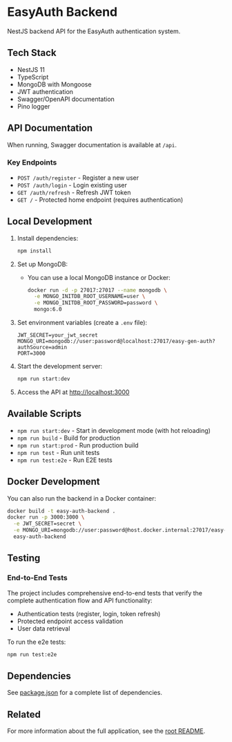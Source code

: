 # EasyAuth Backend

NestJS backend API for the EasyAuth authentication system.

## Tech Stack

- NestJS 11
- TypeScript
- MongoDB with Mongoose
- JWT authentication
- Swagger/OpenAPI documentation
- Pino logger

## API Documentation

When running, Swagger documentation is available at `/api`.

### Key Endpoints

- `POST /auth/register` - Register a new user
- `POST /auth/login` - Login existing user
- `GET /auth/refresh` - Refresh JWT token
- `GET /` - Protected home endpoint (requires authentication)

## Local Development

1. Install dependencies:

   ```bash
   npm install
   ```

2. Set up MongoDB:

   - You can use a local MongoDB instance or Docker:

     ```bash
     docker run -d -p 27017:27017 --name mongodb \
       -e MONGO_INITDB_ROOT_USERNAME=user \
       -e MONGO_INITDB_ROOT_PASSWORD=password \
       mongo:6.0
     ```

3. Set environment variables (create a `.env` file):

   ```env
   JWT_SECRET=your_jwt_secret
   MONGO_URI=mongodb://user:password@localhost:27017/easy-gen-auth?authSource=admin
   PORT=3000
   ```

4. Start the development server:

   ```bash
   npm run start:dev
   ```

5. Access the API at <http://localhost:3000>

## Available Scripts

- `npm run start:dev` - Start in development mode (with hot reloading)
- `npm run build` - Build for production
- `npm run start:prod` - Run production build
- `npm run test` - Run unit tests
- `npm run test:e2e` - Run E2E tests

## Docker Development

You can also run the backend in a Docker container:

```bash
docker build -t easy-auth-backend .
docker run -p 3000:3000 \
  -e JWT_SECRET=secret \
  -e MONGO_URI=mongodb://user:password@host.docker.internal:27017/easy-gen-auth?authSource=admin \
  easy-auth-backend
```

## Testing

### End-to-End Tests

The project includes comprehensive end-to-end tests that verify the complete authentication flow and API functionality:

- Authentication tests (register, login, token refresh)
- Protected endpoint access validation
- User data retrieval

To run the e2e tests:

```bash
npm run test:e2e
```

## Dependencies

See [package.json](./package.json) for a complete list of dependencies.

## Related

For more information about the full application, see the [root README](../README.md).
